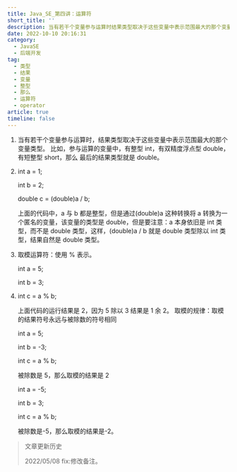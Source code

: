 ```yaml
---
title: Java_SE_第四讲：运算符
short_title: ''
description: 当有若干个变量参与运算时结果类型取决于这些变量中表示范围最大的那个变量类型。比如参与运算的变量中有整型int有双精度浮点型double有短整型short那么最后的结果类型就是double。inta=_intb=_doublec=(double)ab_上面的代码中a与b都是整型但是通过(double)a这种转换将a转换为一个匿名的变量该变量的类型是double但是要注意_a本身依旧是int类型而不是double类型这样(double)ab就是double类型除以int类型结果自然是double类型。取模运算
date: 2022-10-10 20:16:31
category:
  - JavaSE
  - 后端开发
tag:
  - 类型
  - 结果
  - 变量
  - 整型
  - 那么
  - 运算符
  - operator
article: true
timeline: false
---
```

1. 当有若干个变量参与运算时，结果类型取决于这些变量中表示范围最大的那个变量类型。
   比如，参与运算的变量中，有整型 int，有双精度浮点型 double，有短整型 short，那么
   最后的结果类型就是 double。
2. int a = 1;

   int b = 2;

   double c = (double)a / b;

   上面的代码中，a 与 b 都是整型，但是通过(double)a 这种转换将 a 转换为一个匿名的变量，该变量的类型是 double，但是要注意：a 本身依旧是 int 类型，而不是 double 类型，这样，(double)a / b 就是 double 类型除以 int 类型，结果自然是 double 类型。
3. 取模运算符：使用 % 表示。

   int a = 5;

   int b = 3;
4. int c = a % b;

   上面代码的运行结果是 2，因为 5 除以 3 结果是 1 余 2。
   取模的规律：取模的结果符号永远与被除数的符号相同

   int a = 5;

   int b = -3;

   int c = a % b;

   被除数是 5，那么取模的结果是 2

   int a = -5;

   int b = 3;

   int c = a % b;

   被除数是-5，那么取模的结果是-2。

> 文章更新历史
>
> 2022/05/08 fix:修改备注。